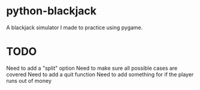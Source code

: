# python-blackjack

A blackjack simulator I made to practice using pygame.

# TODO
Need to add a "split" option
Need to make sure all possible cases are covered
Need to add a quit function
Need to add something for if the player runs out of money
